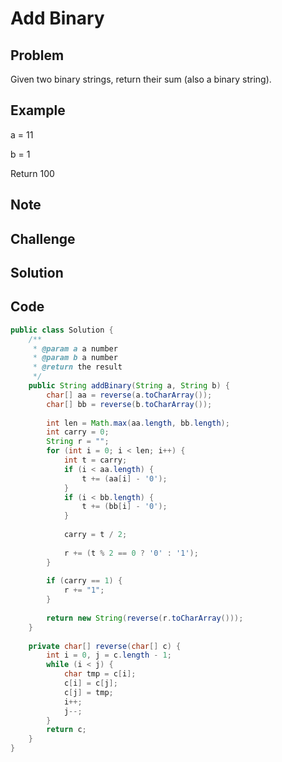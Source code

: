 Add Binary
===

Problem
-------

Given two binary strings, return their sum (also a binary string).

Example
-------

a = 11

b = 1

Return 100

Note
---------

Challenge
---------

Solution
--------

Code
----

```java
public class Solution {
    /**
     * @param a a number
     * @param b a number
     * @return the result
     */
    public String addBinary(String a, String b) {
        char[] aa = reverse(a.toCharArray());
        char[] bb = reverse(b.toCharArray());
        
        int len = Math.max(aa.length, bb.length);
        int carry = 0;
        String r = "";
        for (int i = 0; i < len; i++) {
            int t = carry;
            if (i < aa.length) {
                t += (aa[i] - '0');
            }
            if (i < bb.length) {
                t += (bb[i] - '0');
            }
            
            carry = t / 2;
            
            r += (t % 2 == 0 ? '0' : '1');
        }
        
        if (carry == 1) {
            r += "1";
        }
        
        return new String(reverse(r.toCharArray()));
    }
    
    private char[] reverse(char[] c) {
        int i = 0, j = c.length - 1;
        while (i < j) {
            char tmp = c[i];
            c[i] = c[j];
            c[j] = tmp;
            i++;
            j--;
        }
        return c;
    }
}
```